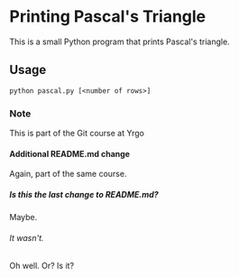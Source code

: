 # Printing Pascal's Triangle

This is a small Python program that prints Pascal's triangle.

## Usage

`python pascal.py [<number of rows>]`

### Note

This is part of the Git course at Yrgo

#### Additional README.md change

Again, part of the same course.

##### Is this the last change to README.md?

Maybe.

###### It wasn't.

Oh well. Or? Is it?
